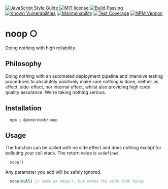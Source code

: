 [![JavaScript Style Guide](https://img.shields.io/badge/code_style-standard-brightgreen.svg)](https://standardjs.com)
[![MIT license](http://img.shields.io/badge/license-MIT-brightgreen.svg)](http://opensource.org/licenses/MIT)
[![Build Passing](https://travis-ci.org/isthisstackoverflow/noop.svg?branch=master)](https://travis-ci.org/isthisstackoverflow/noop)
[![Known Vulnerabilities](https://snyk.io/test/github/isthisstackoverflow/noop/badge.svg)](https://snyk.io/test/github/isthisstackoverflow/noop)
[![Maintainability](https://api.codeclimate.com/v1/badges/2f4463498d778b5a7b44/maintainability)](https://codeclimate.com/github/isthisstackoverflow/noop/maintainability)
[![Test Coverage](https://api.codeclimate.com/v1/badges/2f4463498d778b5a7b44/test_coverage)](https://codeclimate.com/github/isthisstackoverflow/noop/test_coverage)
[![NPM Version](https://badge.fury.io/js/%40underdash%2Fnoop.svg)](https://www.npmjs.com/package/@underdash/noop)

# noop ○

Doing nothing with high reliability.

## Philosophy

Doing nothing with an automated deployment pipeline and intensive testing procedures to absolutely positively make sure nothing is done, neither as effect, side-effect, nor internal effect, whilst also providing high code quality assurance. We're taking nothing serious.

## Installation

```
  npm i @underdash/noop
```

## Usage

The function can be called with no side effect and does nothing except for polluting your call stack. The return value is `undefined`.

```js
  noop()
```

Any parameter you add will be safely ignored.

```js
  noop(null) // same as noop(), but makes the code look hacky
```
